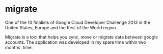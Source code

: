migrate
==============
One of the 10 finalists of Google Cloud Developer Challenge 2013 in the United States, Europe and the Rest of the World region.

Migrate is a tool that helps you sync, move or migrate data between google accounts. The application was developed in my spare time within two months' time.
